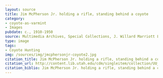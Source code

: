 ```yaml
---
layout: source
title: Jim McPherson Jr. holding a rifle, standing behind a coyote
category:
- coyote-as-varmint
- Images
pubdate: c., 1910-1950
source: Multimedia Archives, Special Collections, J. Willard Marriott Library, University of Utah
type: image
tags: 
- Coyote Hunting 
img: /sources/img/jmcphersonjr-coyote2.jpg
citation_title: Jim McPherson Jr. holding a rifle, standing behind a coyote
citation_url: http://content.lib.utah.edu/cdm/singleitem/collection/UU_Photo_Archives/id/4011/rec/2
citation_biblio: Jim McPherson Jr. holding a rifle, standing behind a coyote. Photograph. 1935. Multimedia Archives, Special Collections, J. Willard Marriott Library, University of Utah.
---
```

